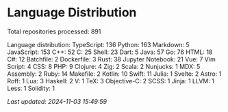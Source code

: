 # Language Distribution

Total repositories processed: 891

Language distribution:
TypeScript: 136
Python: 163
Markdown: 5
JavaScript: 153
C++: 52
C: 25
Shell: 23
Dart: 5
Java: 57
Go: 76
HTML: 18
C#: 12
Batchfile: 2
Dockerfile: 3
Rust: 38
Jupyter Notebook: 21
Vue: 7
Vim Script: 4
CSS: 8
PHP: 9
Clojure: 4
Zig: 2
Scala: 2
Nunjucks: 1
MDX: 5
Assembly: 2
Ruby: 14
Makefile: 2
Kotlin: 10
Swift: 11
Julia: 1
Svelte: 2
Astro: 1
Roff: 1
Lua: 3
Haskell: 2
V: 1
TeX: 3
Objective-C: 2
SCSS: 1
Jinja: 1
LLVM: 1
Less: 1
Solidity: 1


_Last updated: 2024-11-03 15:49:59_
